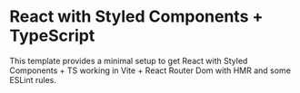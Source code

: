 # React with Styled Components + TypeScript

This template provides a minimal setup to get React with Styled Components + TS working in Vite + React Router Dom with HMR and some ESLint rules.
